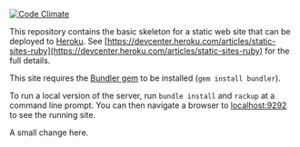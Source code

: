 [![Code Climate](https://codeclimate.com/github/msgehard/restaurant_site.png)](https://codeclimate.com/github/msgehard/restaurant_site)

This repository contains the basic skeleton for a static web site that can be deployed to [Heroku](http://heroku.com). See [https://devcenter.heroku.com/articles/static-sites-ruby](https://devcenter.heroku.com/articles/static-sites-ruby) for the full details.

This site requires the [Bundler gem](http://bundler.io/) to be installed (`gem install bundler`).

To run a local version of the server, run `bundle install`  and `rackup` at a command line prompt. You can then navigate a browser to [localhost:9292](http://localhost:9292) to see the running site.

A small change here.
